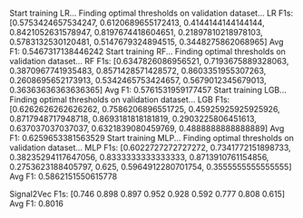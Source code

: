 

Start training LR...
Finding optimal thresholds on validation dataset...
LR F1s: [0.5753424657534247, 0.6120689655172413, 0.4144144144144144, 0.8421052631578947, 0.8197674418604651, 0.21897810218978103, 0.5783132530120481, 0.5147679324894515, 0.3448275862068965]
Avg F1: 0.5467317138446242
Start training RF...
Finding optimal thresholds on validation dataset...
RF F1s: [0.6347826086956521, 0.7193675889328063, 0.3870967741935483, 0.8571428571428572, 0.8603351955307263, 0.2608695652173913, 0.5342465753424657, 0.5679012345679013, 0.36363636363636365]
Avg F1: 0.5761531959177457
Start training LGB...
Finding optimal thresholds on validation dataset...
LGB F1s: [0.6262626262626262, 0.7586206896551725, 0.45925925925925926, 0.8717948717948718, 0.8693181818181819, 0.2903225806451613, 0.637037037037037, 0.6321839080459769, 0.4888888888888889]
Avg F1: 0.6259653381563529
Start training MLP...
Finding optimal thresholds on validation dataset...
MLP F1s: [0.6022727272727272, 0.7341772151898733, 0.38235294117647056, 0.8333333333333333, 0.8713910761154856, 0.2753623188405797, 0.625, 0.5964912280701754, 0.3555555555555555]
Avg F1: 0.5862151550615778

Signal2Vec F1s: [0.746 0.898 0.897 0.952 0.928 0.592 0.777 0.808 0.615]
Avg F1: 0.8016




